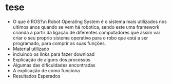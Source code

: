 # tese

- O que é ROS?\n
Robot Operating System é o sistema mais utilizados nos ultimos anos quando se vem há robotica, sendo este uma framework crianda a partir da ligação de diferentes computadores que assim vai criar o seu proprio sistema operativo para o robo que está a ser programado, para comprir as suas funções.
- Material utilizado
- incluindo os links para fazer download
- Explicação de alguns dos processos
- Algumas das dificuldades encontradas
- A explicação de como funciona
- Resultados Esperados
